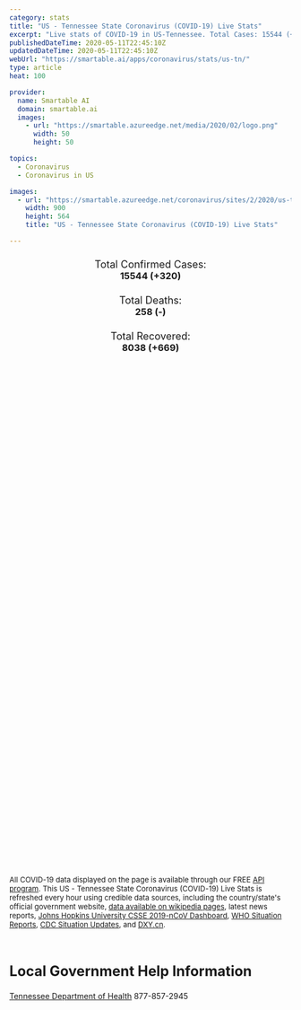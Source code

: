 ```yaml
---
category: stats
title: "US - Tennessee State Coronavirus (COVID-19) Live Stats"
excerpt: "Live stats of COVID-19 in US-Tennessee. Total Cases: 15544 (+320), Deaths: 258 (-), Recoveries: 8038(+669)."
publishedDateTime: 2020-05-11T22:45:10Z
updatedDateTime: 2020-05-11T22:45:10Z
webUrl: "https://smartable.ai/apps/coronavirus/stats/us-tn/"
type: article
heat: 100

provider:
  name: Smartable AI
  domain: smartable.ai
  images:
    - url: "https://smartable.azureedge.net/media/2020/02/logo.png"
      width: 50
      height: 50

topics:
  - Coronavirus
  - Coronavirus in US

images:
  - url: "https://smartable.azureedge.net/coronavirus/sites/2/2020/us-tn.jpg"
    width: 900
    height: 564
    title: "US - Tennessee State Coronavirus (COVID-19) Live Stats"

---
```

<div class="total-stats" style="text-align: center;">
    <h3>
	    <div style="font-size: 18px; font-weight: 400;">Total Confirmed Cases:</div>
	    15544 (<span class='red'>+320</span>)
    </h3>
    <h3>
	    <div style="font-size: 18px; font-weight: 400;">Total Deaths:</div>
	    258 (-)
    </h3>
    <h3>
	    <div style="font-size: 18px; font-weight: 400;">Total Recovered:</div>
	    8038 (<span class='green'>+669</span>)
    </h3>
</div>

<script type="text/javascript" src="https://www.gstatic.com/charts/loader.js"></script>

<div id="time_series_chart" style="width: 100%; height: 400px;"></div>
<script type="text/javascript">
  google.charts.load('current', {'packages':['corechart']});
  google.charts.setOnLoadCallback(drawChart);
  function drawChart() {
    var data = google.visualization.arrayToDataTable([
      ['Date', 'Total Cases', 'Total Deaths', 'Total Recovered'],
      ['1/22/2020', 0, 0, 0],['1/23/2020', 0, 0, 0],['1/24/2020', 0, 0, 0],['1/25/2020', 0, 0, 0],['1/26/2020', 0, 0, 0],['1/27/2020', 0, 0, 0],['1/28/2020', 0, 0, 0],['1/29/2020', 0, 0, 0],['1/30/2020', 0, 0, 0],['1/31/2020', 0, 0, 0],['2/1/2020', 0, 0, 0],['2/2/2020', 0, 0, 0],['2/3/2020', 0, 0, 0],['2/4/2020', 0, 0, 0],['2/5/2020', 0, 0, 0],['2/6/2020', 0, 0, 0],['2/7/2020', 0, 0, 0],['2/8/2020', 0, 0, 0],['2/9/2020', 0, 0, 0],['2/10/2020', 0, 0, 0],['2/11/2020', 0, 0, 0],['2/12/2020', 0, 0, 0],['2/13/2020', 0, 0, 0],['2/14/2020', 0, 0, 0],['2/15/2020', 0, 0, 0],['2/16/2020', 0, 0, 0],['2/17/2020', 0, 0, 0],['2/18/2020', 0, 0, 0],['2/19/2020', 0, 0, 0],['2/20/2020', 0, 0, 0],['2/21/2020', 0, 0, 0],['2/22/2020', 0, 0, 0],['2/23/2020', 0, 0, 0],['2/24/2020', 0, 0, 0],['2/25/2020', 0, 0, 0],['2/26/2020', 0, 0, 0],['2/27/2020', 0, 0, 0],['2/28/2020', 0, 0, 0],['2/29/2020', 0, 0, 0],['3/1/2020', 0, 0, 0],['3/2/2020', 0, 0, 0],['3/3/2020', 0, 0, 0],['3/4/2020', 0, 0, 0],['3/5/2020', 1, 0, 0],['3/6/2020', 1, 0, 0],['3/7/2020', 1, 0, 0],['3/8/2020', 3, 0, 0],['3/9/2020', 3, 0, 0],['3/10/2020', 3, 0, 0],['3/11/2020', 9, 0, 0],['3/12/2020', 18, 0, 0],['3/13/2020', 26, 0, 0],['3/14/2020', 32, 0, 0],['3/15/2020', 39, 0, 0],['3/16/2020', 52, 0, 0],['3/17/2020', 78, 0, 0],['3/18/2020', 100, 0, 0],['3/19/2020', 155, 0, 0],['3/20/2020', 265, 1, 0],['3/21/2020', 371, 1, 0],['3/22/2020', 505, 2, 0],['3/23/2020', 615, 2, 0],['3/24/2020', 780, 2, 0],['3/25/2020', 917, 3, 0],['3/26/2020', 1099, 3, 0],['3/27/2020', 1321, 6, 0],['3/28/2020', 1512, 7, 0],['3/29/2020', 1818, 12, 0],['3/30/2020', 1937, 14, 29],['3/31/2020', 2391, 23, 29],['4/1/2020', 2877, 24, 170],['4/2/2020', 2845, 36, 184],['4/3/2020', 3068, 44, 248],['4/4/2020', 3322, 50, 248],['4/5/2020', 3633, 53, 248],['4/6/2020', 3802, 65, 356],['4/7/2020', 4139, 72, 356],['4/8/2020', 4363, 80, 627],['4/9/2020', 4634, 94, 627],['4/10/2020', 4891, 98, 1145],['4/11/2020', 5132, 106, 1386],['4/12/2020', 5366, 106, 1504],['4/13/2020', 5610, 109, 1671],['4/14/2020', 5827, 124, 1969],['4/15/2020', 6079, 135, 2196],['4/16/2020', 6263, 141, 2196],['4/17/2020', 6589, 142, 3018],['4/18/2020', 6762, 146, 3234],['4/19/2020', 7070, 148, 3344],['4/20/2020', 7238, 152, 3575],['4/21/2020', 7394, 157, 3828],['4/22/2020', 7842, 166, 4012],['4/23/2020', 8266, 170, 4192],['4/24/2020', 9202, 180, 4402],['4/25/2020', 9248, 186, 4467],['4/26/2020', 9692, 189, 4527],['4/27/2020', 10015, 190, 4720],['4/28/2020', 10270, 196, 4921],['4/29/2020', 10616, 204, 5140],['4/30/2020', 10845, 207, 5338],['5/1/2020', 11739, 210, 5528],['5/2/2020', 12735, 221, 5718],['5/3/2020', 13177, 222, 5814],['5/4/2020', 13659, 228, 6081],['5/5/2020', 13828, 235, 6356],['5/6/2020', 14181, 248, 6587],['5/7/2020', 14340, 250, 6783],['5/8/2020', 14637, 256, 7011],['5/9/2020', 14929, 257, 7369],['5/10/2020', 15224, 258, 7369],['5/11/2020', 15544, 258, 8038],
    ]);
    var options = {
      curveType: 'none',
      chartArea: {'width': '80%', 'height': '80%'},
      legend: { position: 'top' },
      lineWidth: 5,
      colors: ['#f60109', '#444444', '#81B71F']
    };
    var chart = new google.visualization.LineChart(document.getElementById('time_series_chart'));
    chart.draw(data, options);
  }
</script>

<div id="geo_chart" style="width: 100%; height: 500px;"></div>
<script type="text/javascript">
  google.charts.load('current', {
    'packages':['geochart'],
    'mapsApiKey': 'AIzaSyDk1HhVhLaveyKrUhhHZ5YwzIpEcbdal6U'
  });
  google.charts.setOnLoadCallback(drawRegionsMap);
  function drawRegionsMap() {
    var data = google.visualization.arrayToDataTable([
      ['LATITUDE', 'LONGITUDE', 'DESCRIPTION', 'Total Cases', 'Total Deaths'],
      [35.9638, -84.2938, "Anderson", 31, 1],[35.4523, -86.2582, "Bedford", 237, 3],[36.2325, -88.0854, "Benton", 7, 1],[35.6026, -85.1984, "Bledsoe", 604, 0],[35.8328, -83.9357, "Blount", 73, 3],[35.1097, -84.9097, "Bradley", 69, 1],[36.3718, -84.1256, "Campbell", 17, 1],[35.8247, -86.0724, "Cannon", 13, 0],[36.0052, -88.4181, "Carroll", 23, 1],[36.3688, -82.2919, "Carter", 18, 1],[36.2607, -87.0412, "Cheatham", 63, 0],[35.4445, -88.6531, "Chester", 12, 0],[36.5752, -83.6462, "Claiborne", 7, 0],[35.9617, -83.1977, "Cocke", 19, 0],[35.4085, -85.9639, "Coffee", 53, 0],[36.0586, -85.0305, "Cumberland", 85, 1],[36.1343, -86.822, "Davidson", 3652, 35],[35.5188, -88.2526, "Decatur", 4, 0],[36.064, -87.3668, "Dickson", 86, 0],[36.0465, -89.3777, "Dyer", 41, 0],[35.0512, -89.6091, "Fayette", 79, 1],[35.1975, -85.9213, "Franklin", 40, 1],[35.9689, -88.9449, "Gibson", 54, 1],[35.0031, -86.855, "Giles", 9, 0],[36.175, -82.7454, "Greene", 46, 2],[35.4589, -85.6689, "Grundy", 30, 1],[36.2047, -83.3005, "Hamblen", 23, 2],[35.2571, -85.174, "Hamilton", 233, 13],[35.2285, -88.8294, "Hardeman", 151, 0],[35.2048, -88.1939, "Hardin", 8, 0],[36.4745, -82.8593, "Hawkins", 31, 2],[35.4613, -89.4014, "Haywood", 27, 1],[36.2933, -88.3065, "Henry", 15, 0],[36.3194, -87.7631, "Houston", 6, 0],[36.1087, -83.297, "Jefferson", 28, 0],[36.4695, -81.8049, "Johnson", 7, 0],[36.0673, -83.765, "Knox", 263, 5],[35.5514, -87.554, "Lewis", 2, 0],[35.3173, -86.6407, "Lincoln", 16, 0],[35.6488, -84.1724, "Loudon", 41, 0],[36.5301, -85.8481, "Macon", 113, 12],[35.4556, -88.8636, "Madison", 151, 1],[35.1848, -85.4848, "Marion", 29, 1],[35.7438, -86.9116, "Maury", 55, 1],[35.517, -84.5498, "McMinn", 117, 5],[35.357, -88.6169, "McNairy", 11, 0],[35.5292, -84.7933, "Meigs", 22, 0],[35.6029, -84.4717, "Monroe", 32, 1],[36.5696, -87.3428, "Montgomery", 174, 2],[35.9897, -84.5573, "Morgan", 12, 0],[36.2021, -89.0155, "Obion", 17, 1],[36.3875, -85.3265, "Overton", 11, 0],[35.7507, -87.7958, "Perry", 13, 0],[36.1484, -85.5114, "Putnam", 175, 5],[36.0398, -84.3284, "Roane", 8, 0],[36.4239, -86.7976, "Robertson", 219, 0],[35.9573, -86.3678, "Rutherford", 725, 14],[36.3536, -84.5839, "Scott", 12, 0],[35.8873, -83.5678, "Sevier", 65, 2],[35.1269, -89.9253, "Shelby", 3260, 68],[36.2414, -85.9575, "Smith", 24, 1],[36.4933, -82.3452, "Sullivan", 59, 1],[36.3782, -86.4696, "Sumner", 698, 38],[35.4128, -89.5412, "Tipton", 159, 2],[36.3921, -86.1568, "Trousdale", 1357, 2],[36.1222, -82.4202, "Unicoi", 3, 0],[36.2097, -83.7478, "Union", 3, 0],[36.2534, -82.5478, "Washington", 61, 0],[36.2174, -88.6107, "Weakley", 25, 0],[35.9347, -85.4726, "White", 16, 0],[35.9179, -86.8622, "Williamson", 443, 10],[36.2349, -86.5733, "Wilson", 300, 7],[35.3218, -87.3013, "Lawrence", 20, 0],[35.3236, -87.7593, "Wayne", 4, 0],[35.6863, -85.7812, "Warren", 12, 0],[36.1857, -85.0096, "Fentress", 6, 0],[35.3628, -86.8583, "Marshall", 24, 1],[36.0939, -87.7846, "Humphreys", 12, 1],[35.4493, -85.0763, "Rhea", 6, 0],[35.2007, -85.3685, "Sequatchie", 7, 0],[36.3322, -83.2852, "Grainger", 7, 0],[36.5469, -85.5043, "Clay", 6, 0],[35.8042, -87.4577, "Hickman", 52, 0],[35.8796, -89.405, "Lauderdale", 26, 0],[35.1749, -84.6516, "Polk", 12, 0],[36.3618, -85.6495, "Jackson", 10, 0],[36.4818, -87.8437, "Stewart", 8, 0],[35.6611, -88.3946, "Henderson", 10, 0],[35.7203, -89.0859, "Crockett", 9, 0],[36.3862, -89.4674, "Lake", 59, 0],[35.2846, -86.3587, "Moore", 3, 0],[35.7393, -85.456, "Van Buren", 2, 0],[36.5737, -85.1345, "Pickett", 1, 0],[36.0045, -85.9779, "DeKalb", 27, 0],[35.1268552, -89.9253233, "Out of TN", 375, 5],
    ]);
    var options = {
      backgroundColor: {fill:'transparent',stroke:'#FFF' ,strokeWidth:0 }, 
      displayMode: 'markers',
      region: 'US-TN', 
      resolution: 'metros',
      colorAxis: {colors: ['#F27D81', '#f60109']},
      sizeAxis: {minSize:3,  maxSize:12},
    };
    var chart = new google.visualization.GeoChart(document.getElementById('geo_chart'));
    chart.draw(data, options);
  };
</script>

<div id="geo_table"></div>
<script type="text/javascript">
  google.charts.load('current', {'packages':['table']});
  google.charts.setOnLoadCallback(drawTable);
  function drawTable() {
    var data = new google.visualization.DataTable();
    data.addColumn('string', 'Location');
    data.addColumn('number', 'Total Cases');
    data.addColumn('number', 'New Cases');
    data.addColumn('number', 'Active Cases');
    data.addColumn('number', 'Total Deaths');
    data.addColumn('number', 'New Deaths');
    data.addColumn('number', 'Total Recovered');
    data.addRows([
      [{v:"Anderson", f:"Anderson"}, 31, 0, 14, 1, 0, 16],[{v:"Bedford", f:"Bedford"}, 237, 0, 216, 3, 0, 18],[{v:"Benton", f:"Benton"}, 7, 0, 2, 1, 0, 4],[{v:"Bledsoe", f:"Bledsoe"}, 604, 0, 598, 0, 0, 6],[{v:"Blount", f:"Blount"}, 73, 0, 29, 3, 0, 41],[{v:"Bradley", f:"Bradley"}, 69, 0, 32, 1, 0, 36],[{v:"Campbell", f:"Campbell"}, 17, 0, 5, 1, 0, 11],[{v:"Cannon", f:"Cannon"}, 13, 0, 8, 0, 0, 5],[{v:"Carroll", f:"Carroll"}, 23, 0, 11, 1, 0, 11],[{v:"Carter", f:"Carter"}, 18, 0, 14, 1, 0, 3],[{v:"Cheatham", f:"Cheatham"}, 63, 0, 40, 0, 0, 23],[{v:"Chester", f:"Chester"}, 12, 0, 7, 0, 0, 5],[{v:"Claiborne", f:"Claiborne"}, 7, 0, 3, 0, 0, 4],[{v:"Cocke", f:"Cocke"}, 19, 0, 7, 0, 0, 12],[{v:"Coffee", f:"Coffee"}, 53, 0, 44, 0, 0, 9],[{v:"Cumberland", f:"Cumberland"}, 85, 0, 48, 1, 0, 36],[{v:"Davidson", f:"Davidson"}, 3652, 66, 2602, 35, 0, 1015],[{v:"Decatur", f:"Decatur"}, 4, 0, 2, 0, 0, 2],[{v:"Dickson", f:"Dickson"}, 86, 0, 52, 0, 0, 34],[{v:"Dyer", f:"Dyer"}, 41, 0, 28, 0, 0, 13],[{v:"Fayette", f:"Fayette"}, 79, 0, 50, 1, 0, 28],[{v:"Franklin", f:"Franklin"}, 40, 0, 15, 1, 0, 24],[{v:"Gibson", f:"Gibson"}, 54, 0, 36, 1, 0, 17],[{v:"Giles", f:"Giles"}, 9, 0, 6, 0, 0, 3],[{v:"Greene", f:"Greene"}, 46, 0, 19, 2, 0, 25],[{v:"Grundy", f:"Grundy"}, 30, 0, 9, 1, 0, 20],[{v:"Hamblen", f:"Hamblen"}, 23, 0, 16, 2, 0, 5],[{v:"Hamilton", f:"Hamilton"}, 233, 0, 140, 13, 0, 80],[{v:"Hardeman", f:"Hardeman"}, 151, 0, 145, 0, 0, 6],[{v:"Hardin", f:"Hardin"}, 8, 0, 5, 0, 0, 3],[{v:"Hawkins", f:"Hawkins"}, 31, 0, 4, 2, 0, 25],[{v:"Haywood", f:"Haywood"}, 27, 0, 21, 1, 0, 5],[{v:"Henry", f:"Henry"}, 15, 0, 9, 0, 0, 6],[{v:"Houston", f:"Houston"}, 6, 0, 2, 0, 0, 4],[{v:"Jefferson", f:"Jefferson"}, 28, 0, 15, 0, 0, 13],[{v:"Johnson", f:"Johnson"}, 7, 0, 5, 0, 0, 2],[{v:"Knox", f:"Knox"}, 263, 0, 78, 5, 0, 180],[{v:"Lewis", f:"Lewis"}, 2, 0, 0, 0, 0, 2],[{v:"Lincoln", f:"Lincoln"}, 16, 0, 9, 0, 0, 7],[{v:"Loudon", f:"Loudon"}, 41, 0, 22, 0, 0, 19],[{v:"Macon", f:"Macon"}, 113, 0, 84, 12, 0, 17],[{v:"Madison", f:"Madison"}, 151, 0, 98, 1, 0, 52],[{v:"Marion", f:"Marion"}, 29, 0, 7, 1, 0, 21],[{v:"Maury", f:"Maury"}, 55, 0, 24, 1, 0, 30],[{v:"McMinn", f:"McMinn"}, 117, 0, 108, 5, 0, 4],[{v:"McNairy", f:"McNairy"}, 11, 0, 4, 0, 0, 7],[{v:"Meigs", f:"Meigs"}, 22, 0, 20, 0, 0, 2],[{v:"Monroe", f:"Monroe"}, 32, 0, 22, 1, 0, 9],[{v:"Montgomery", f:"Montgomery"}, 174, 0, 109, 2, 0, 63],[{v:"Morgan", f:"Morgan"}, 12, 0, 7, 0, 0, 5],[{v:"Obion", f:"Obion"}, 17, 0, 13, 1, 0, 3],[{v:"Overton", f:"Overton"}, 11, 0, 6, 0, 0, 5],[{v:"Perry", f:"Perry"}, 13, 0, 10, 0, 0, 3],[{v:"Putnam", f:"Putnam"}, 175, 0, 93, 5, 0, 77],[{v:"Roane", f:"Roane"}, 8, 0, 0, 0, 0, 8],[{v:"Robertson", f:"Robertson"}, 219, 0, 135, 0, 0, 84],[{v:"Rutherford", f:"Rutherford"}, 725, 0, 535, 14, 0, 176],[{v:"Scott", f:"Scott"}, 12, 0, 2, 0, 0, 10],[{v:"Sevier", f:"Sevier"}, 65, 0, 40, 2, 0, 23],[{v:"Shelby", f:"Shelby"}, 3260, 0, 2236, 68, 0, 956],[{v:"Smith", f:"Smith"}, 24, 0, 19, 1, 0, 4],[{v:"Sullivan", f:"Sullivan"}, 59, 0, 17, 1, 0, 41],[{v:"Sumner", f:"Sumner"}, 698, 0, 343, 38, 0, 317],[{v:"Tipton", f:"Tipton"}, 159, 0, 116, 2, 0, 41],[{v:"Trousdale", f:"Trousdale"}, 1357, 0, 1347, 2, 0, 8],[{v:"Unicoi", f:"Unicoi"}, 3, 0, 2, 0, 0, 1],[{v:"Union", f:"Union"}, 3, 0, 1, 0, 0, 2],[{v:"Washington", f:"Washington"}, 61, 0, 19, 0, 0, 42],[{v:"Weakley", f:"Weakley"}, 25, 0, 21, 0, 0, 4],[{v:"White", f:"White"}, 16, 0, 12, 0, 0, 4],[{v:"Williamson", f:"Williamson"}, 443, 0, 178, 10, 0, 255],[{v:"Wilson", f:"Wilson"}, 300, 0, 176, 7, 0, 117],[{v:"Lawrence", f:"Lawrence"}, 20, 0, 7, 0, 0, 13],[{v:"Wayne", f:"Wayne"}, 4, 0, 2, 0, 0, 2],[{v:"Warren", f:"Warren"}, 12, 0, 9, 0, 0, 3],[{v:"Fentress", f:"Fentress"}, 6, 0, 5, 0, 0, 1],[{v:"Marshall", f:"Marshall"}, 24, 0, 12, 1, 0, 11],[{v:"Humphreys", f:"Humphreys"}, 12, 0, 7, 1, 0, 4],[{v:"Rhea", f:"Rhea"}, 6, 0, 3, 0, 0, 3],[{v:"Sequatchie", f:"Sequatchie"}, 7, 0, 4, 0, 0, 3],[{v:"Grainger", f:"Grainger"}, 7, 0, 3, 0, 0, 4],[{v:"Clay", f:"Clay"}, 6, 0, 3, 0, 0, 3],[{v:"Hickman", f:"Hickman"}, 52, 0, 50, 0, 0, 2],[{v:"Lauderdale", f:"Lauderdale"}, 26, 0, 24, 0, 0, 2],[{v:"Polk", f:"Polk"}, 12, 0, 8, 0, 0, 4],[{v:"Jackson", f:"Jackson"}, 10, 0, 4, 0, 0, 6],[{v:"Stewart", f:"Stewart"}, 8, 0, 6, 0, 0, 2],[{v:"Henderson", f:"Henderson"}, 10, 0, 7, 0, 0, 3],[{v:"Crockett", f:"Crockett"}, 9, 0, 8, 0, 0, 1],[{v:"Lake", f:"Lake"}, 59, 0, 59, 0, 0, 0],[{v:"Moore", f:"Moore"}, 3, 0, 3, 0, 0, 0],[{v:"Van Buren", f:"Van Buren"}, 2, 0, 2, 0, 0, 0],[{v:"Pickett", f:"Pickett"}, 1, 0, 1, 0, 0, 0],[{v:"DeKalb", f:"DeKalb"}, 27, 0, 20, 0, 0, 7],[{v:"Out of TN", f:"Out of TN"}, 375, 0, 370, 5, 0, 0],
    ]);
    data.setProperty(0, 0, 'style', 'min-width:100px');
    var table = new google.visualization.Table(document.getElementById('geo_table'));
    table.draw(data, {allowHtml: true, sortColumn: 2, sortAscending: false, width: '660px', height: '100%'});
  }
</script>

<span style="font-size: 13px">All COVID-19 data displayed on the page is available through our FREE <a href="https://developer.smartable.ai">API program</a>. This US - Tennessee State Coronavirus (COVID-19) Live Stats is refreshed every hour using credible data sources, including the country/state's official government website, <a href="https://en.wikipedia.org/wiki/2019%E2%80%9320_coronavirus_pandemic" target="_blank">data available on wikipedia pages</a>, latest news reports, <a href="https://systems.jhu.edu/research/public-health/ncov/" target="_blank">Johns Hopkins University CSSE 2019-nCoV Dashboard</a>, <a href="https://www.who.int/emergencies/diseases/novel-coronavirus-2019/situation-reports" target="_blank">WHO Situation Reports</a>, <a href="https://www.cdc.gov/coronavirus/2019-ncov/index.html" target="_blank">CDC Situation Updates</a>, and <a href="https://ncov.dxy.cn/ncovh5/view/pneumonia" target="_blank">DXY.cn</a>.</span>

<h2 id="news" class="center" style="margin-top: 60px; font-size: 25px;">Local Government Help Information</h2>
<div class="info center">
<a href="https://www.tn.gov/health/cedep/ncov.html/" target="_blank">Tennessee Department of Health</a> 877-857-2945
</div>

